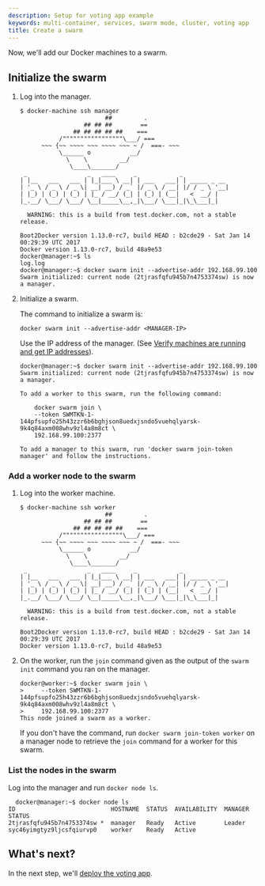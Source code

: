 ```yaml
---
description: Setup for voting app example
keywords: multi-container, services, swarm mode, cluster, voting app
title: Create a swarm
---
```


Now, we'll add our Docker machines to a swarm.

## Initialize the swarm

1.  Log into the manager.

    ```
    $ docker-machine ssh manager
                            ##         .
                      ## ## ##        ==
                   ## ## ## ## ##    ===
               /"""""""""""""""""\___/ ===
          ~~~ {~~ ~~~~ ~~~ ~~~~ ~~~ ~ /  ===- ~~~
               \______ o           __/
                 \    \         __/
                  \____\_______/
     _                 _   ____     _            _
    | |__   ___   ___ | |_|___ \ __| | ___   ___| | _____ _ __
    | '_ \ / _ \ / _ \| __| __) / _` |/ _ \ / __| |/ / _ \ '__|
    | |_) | (_) | (_) | |_ / __/ (_| | (_) | (__|   <  __/ |
    |_.__/ \___/ \___/ \__|_____\__,_|\___/ \___|_|\_\___|_|

      WARNING: this is a build from test.docker.com, not a stable release.

    Boot2Docker version 1.13.0-rc7, build HEAD : b2cde29 - Sat Jan 14 00:29:39 UTC 2017
    Docker version 1.13.0-rc7, build 48a9e53
    docker@manager:~$ ls
    log.log
    docker@manager:~$ docker swarm init --advertise-addr 192.168.99.100
    Swarm initialized: current node (2tjrasfqfu945b7n4753374sw) is now a manager.
    ```

2.  Initialize a swarm.

    The command to initialize a swarm is:

    ```
    docker swarm init --advertise-addr <MANAGER-IP>
    ```

    Use the IP address of the manager. (See [Verify machines are running and get IP addresses](node-setup.md#verify-machines-are-running-and-get-ip-addresses)).


    ```
    docker@manager:~$ docker swarm init --advertise-addr 192.168.99.100
    Swarm initialized: current node (2tjrasfqfu945b7n4753374sw) is now a manager.

    To add a worker to this swarm, run the following command:

        docker swarm join \
        --token SWMTKN-1-144pfsupfo25h43zzr6b6bghjson8uedxjsndo5vuehqlyarsk-9k4q84axm008whv9zl4a8m8ct \
        192.168.99.100:2377

    To add a manager to this swarm, run 'docker swarm join-token manager' and follow the instructions.
    ```

### Add a worker node to the swarm

1.  Log into the worker machine.

    ```
    $ docker-machine ssh worker
                            ##         .
                      ## ## ##        ==
                   ## ## ## ## ##    ===
               /"""""""""""""""""\___/ ===
          ~~~ {~~ ~~~~ ~~~ ~~~~ ~~~ ~ /  ===- ~~~
               \______ o           __/
                 \    \         __/
                  \____\_______/
     _                 _   ____     _            _
    | |__   ___   ___ | |_|___ \ __| | ___   ___| | _____ _ __
    | '_ \ / _ \ / _ \| __| __) / _` |/ _ \ / __| |/ / _ \ '__|
    | |_) | (_) | (_) | |_ / __/ (_| | (_) | (__|   <  __/ |
    |_.__/ \___/ \___/ \__|_____\__,_|\___/ \___|_|\_\___|_|

      WARNING: this is a build from test.docker.com, not a stable release.

    Boot2Docker version 1.13.0-rc7, build HEAD : b2cde29 - Sat Jan 14 00:29:39 UTC 2017
    Docker version 1.13.0-rc7, build 48a9e53
    ```

2.  On the worker, run the `join` command given as the output of the `swarm init` command you ran on the manager.

    ```
    docker@worker:~$ docker swarm join \
    >     --token SWMTKN-1-144pfsupfo25h43zzr6b6bghjson8uedxjsndo5vuehqlyarsk-9k4q84axm008whv9zl4a8m8ct \
    >     192.168.99.100:2377
    This node joined a swarm as a worker.
    ```

    If you don't have the command, run `docker swarm join-token worker` on a manager node to retrieve the `join` command for a worker for this swarm.

### List the nodes in the swarm

Log into the manager and run `docker node ls`.

```
  docker@manager:~$ docker node ls
ID                           HOSTNAME  STATUS  AVAILABILITY  MANAGER STATUS
2tjrasfqfu945b7n4753374sw *  manager   Ready   Active        Leader
syc46yimgtyz9ljcsfqiurvp0    worker    Ready   Active        
```

## What's next?

In the next step, we'll [deploy the voting app](deploy-app.md).
